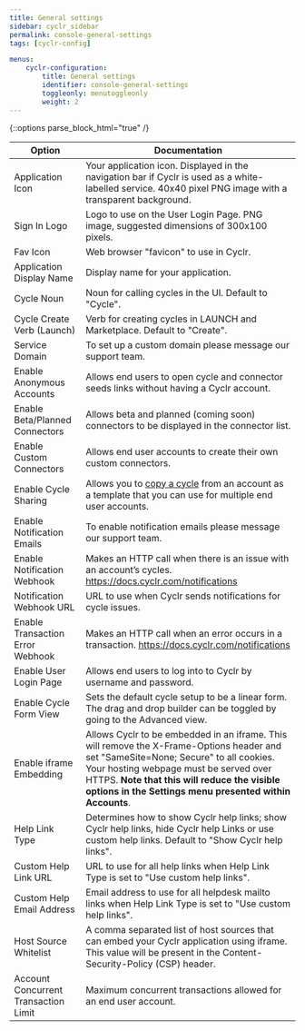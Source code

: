 ```yaml
---
title: General settings
sidebar: cyclr_sidebar
permalink: console-general-settings
tags: [cyclr-config]

menus:
    cyclr-configuration:
        title: General settings
        identifier: console-general-settings
        toggleonly: menutoggleonly
        weight: 2
---
```

{::options parse_block_html="true" /}
<section class="card">

| **Option** | **Documentation** |
| --- | --- |
| Application Icon | Your application icon. Displayed in the navigation bar if Cyclr is used as a white-labelled service.  40x40 pixel PNG image with a transparent background. |
| Sign In Logo | Logo to use on the User Login Page.  PNG image, suggested dimensions of 300x100 pixels. |
| Fav Icon | Web browser "favicon" to use in Cyclr. |
| Application Display Name | Display name for your application. |
| Cycle Noun | Noun for calling cycles in the UI. Default to "Cycle". |
| Cycle Create Verb (Launch) | Verb for creating cycles in LAUNCH and Marketplace. Default to "Create". |
| Service Domain | To set up a custom domain please message our support team. |
| Enable Anonymous Accounts | Allows end users to open cycle and connector seeds links without having a Cyclr account. |
| Enable Beta/Planned Connectors | Allows beta and planned (coming soon) connectors to be displayed in the connector list.|
| Enable Custom Connectors | Allows end user accounts to create their own custom connectors. |
| Enable Cycle Sharing | Allows you to [copy a cycle](copy-account-cycle) from an account as a template that you can use for multiple end user accounts. |
| Enable Notification Emails | To enable notification emails please message our support team.
| Enable Notification Webhook | Makes an HTTP call when there is an issue with an account’s cycles. https://docs.cyclr.com/notifications |
|	Notification Webhook URL | URL to use when Cyclr sends notifications for cycle issues. |
| Enable Transaction Error Webhook | Makes an HTTP call when an error occurs in a transaction. https://docs.cyclr.com/notifications |
| Enable User Login Page | Allows end users to log into to Cyclr by username and password. |
| Enable Cycle Form View | Sets the default cycle setup to be a linear form. The drag and drop builder can be toggled by going to the Advanced view. |
| Enable iframe Embedding | Allows Cyclr to be embedded in an iframe. This will remove the X-Frame-Options header and set "SameSite=None; Secure" to all cookies. Your hosting webpage must be served over HTTPS. **Note that this will reduce the visible options in the Settings menu presented within Accounts**. |
| Help Link Type | Determines how to show Cyclr help links; show Cyclr help links, hide Cyclr help Links or use custom help links. Default to "Show Cyclr help links". |
| Custom Help Link URL | URL to use for all help links when Help Link Type is set to "Use custom help links". |
| Custom Help Email Address | Email address to use for all helpdesk mailto links when Help Link Type is set to "Use custom help links". |
| Host Source Whitelist | A comma separated list of host sources that can embed your Cyclr application using iframe. This value will be present in the Content-Security-Policy (CSP) header. |
| Account Concurrent Transaction Limit | Maximum concurrent transactions allowed for an end user account. |

</section>
